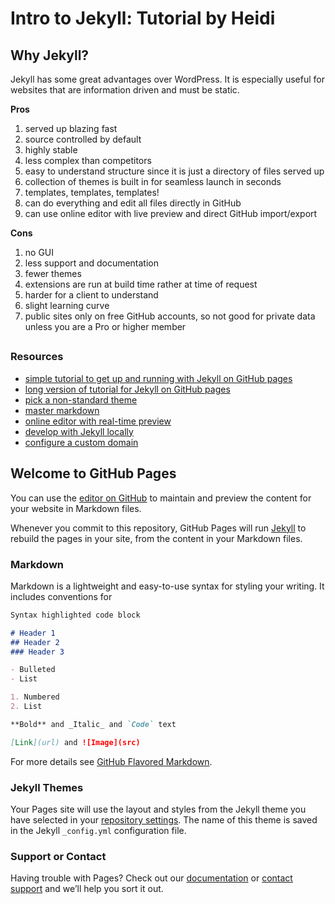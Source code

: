 # Intro to Jekyll: Tutorial by Heidi
## Why Jekyll?
Jekyll has some great advantages over WordPress. It is especially useful for websites that are information driven and must be static.

**Pros**
1. served up blazing fast
2. source controlled by default
3. highly stable
4. less complex than competitors
5. easy to understand structure since it is just a directory of files served up
6. collection of themes is built in for seamless launch in seconds
7. templates, templates, templates! 
8. can do everything and edit all files directly in GitHub
9. can use online editor with live preview and direct GitHub import/export

**Cons**
1. no GUI
2. less support and documentation
3. fewer themes
4. extensions are run at build time rather at time of request
5. harder for a client to understand
6. slight learning curve
7. public sites only on free GitHub accounts, so not good for private data unless you are a Pro or higher member

##
### Resources
- [simple tutorial to get up and running with Jekyll on GitHub pages](https://pages.github.com/)
- [long version of tutorial for Jekyll on GitHub pages](https://docs.github.com/en/github/working-with-github-pages/setting-up-a-github-pages-site-with-jekyll)
- [pick a non-standard theme](https://jekyllthemes.io/github-pages-themes)
- [master markdown](https://guides.github.com/features/mastering-markdown/)
- [online editor with real-time preview](https://dillinger.io/)
- [develop with Jekyll locally](https://jekyllrb.com/docs/)
- [configure a custom domain](https://docs.github.com/en/github/working-with-github-pages/configuring-a-custom-domain-for-your-github-pages-site)

## Welcome to GitHub Pages

You can use the [editor on GitHub](https://github.com/HeidiRichburg/studious-potato/edit/gh-pages/index.md) to maintain and preview the content for your website in Markdown files.

Whenever you commit to this repository, GitHub Pages will run [Jekyll](https://jekyllrb.com/) to rebuild the pages in your site, from the content in your Markdown files.

### Markdown

Markdown is a lightweight and easy-to-use syntax for styling your writing. It includes conventions for

```markdown
Syntax highlighted code block

# Header 1
## Header 2
### Header 3

- Bulleted
- List

1. Numbered
2. List

**Bold** and _Italic_ and `Code` text

[Link](url) and ![Image](src)
```

For more details see [GitHub Flavored Markdown](https://guides.github.com/features/mastering-markdown/).

### Jekyll Themes

Your Pages site will use the layout and styles from the Jekyll theme you have selected in your [repository settings](https://github.com/HeidiRichburg/studious-potato/settings). The name of this theme is saved in the Jekyll `_config.yml` configuration file.

### Support or Contact

Having trouble with Pages? Check out our [documentation](https://docs.github.com/categories/github-pages-basics/) or [contact support](https://support.github.com/contact) and we’ll help you sort it out.
